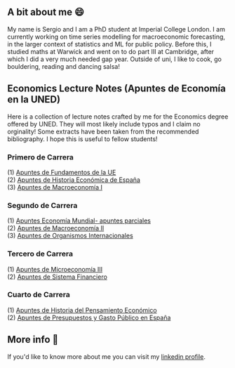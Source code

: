 ## A bit about me 😄
My name is Sergio and I am a PhD student at Imperial College London. I am currently working on time series modelling for macroeconomic forecasting, in the larger context of statistics and ML for public policy. Before this, I studied maths at Warwick and went on to do part III at Cambridge, after which I did a very much needed gap year. Outside of uni, I like to cook, go bouldering, reading and dancing salsa! 

## Economics Lecture Notes (Apuntes de Economía en la UNED)
Here is a collection of lecture notes crafted by me for the Economics degree offered by UNED. They will most likely include typos and I claim no orginality! Some extracts have been taken from the recommended bibliography. I hope this is useful to fellow students!
### Primero de Carrera
(1) [Apuntes de Fundamentos de la UE](https://github.com/SergioEstanRuiz/SergioEstanRuiz/blob/main/Apuntas%20Fundamentos%20de%20la%20UE.pdf) \
(2) [Apuntes de Historia Económica de España](https://github.com/SergioEstanRuiz/SergioEstanRuiz/blob/main/Apuntes%20Historia%20Econ%C3%B3mica%20de%20Espa%C3%B1a.pdf) \
(3) [Apuntes de Macroeconomía I](https://github.com/SergioEstanRuiz/SergioEstanRuiz/blob/main/Apuntes%20de%20Introducci%C3%B3n%20a%20la%20Macroeconom%C3%ADa.pdf) 
### Segundo de Carrera
(1) [Apuntes Economía Mundial- apuntes parciales](https://github.com/SergioEstanRuiz/SergioEstanRuiz/blob/main/Econom%C3%ADa%20Mundial%20Apuntes%20II.pdf) \
(2) [Apuntes de Macroeconomía II](https://github.com/SergioEstanRuiz/SergioEstanRuiz/blob/main/Apuntes%20Macroeconom%C3%ADa%20II.pdf) \
(3) [Apuntes de Organismos Internacionales](https://github.com/SergioEstanRuiz/SergioEstanRuiz/blob/main/Apuntes%20Organismos%20Internacionales.pdf)
### Tercero de Carrera
(1) [Apuntes de Microeconomía III](https://github.com/SergioEstanRuiz/SergioEstanRuiz/blob/main/Microeconom%C3%ADa_%20Producci%C3%B3n%20y%20Mercados.pdf) \
(2) [Apuntes de Sistema Financiero](https://github.com/SergioEstanRuiz/SergioEstanRuiz/blob/main/Sistema%20Financiero-%20Apuntes.pdf) 
### Cuarto de Carrera
(1) [Apuntes de Historia del Pensamiento Económico](https://github.com/SergioEstanRuiz/SergioEstanRuiz/blob/main/Historia%20del%20Pensamiento%20Econ%C3%B3mico.pdf) \
(2) [Apuntes de Presupuestos y Gasto Público en España](https://github.com/SergioEstanRuiz/SergioEstanRuiz/blob/main/Presupuestos%20y%20Gasto%20P%C3%BAblico%20en%20Espa%C3%B1a.pdf)

## More info 📖
If you'd like to know more about me you can visit my [linkedin profile](https://www.linkedin.com/in/sergio-esta%C3%B1-ruiz-870347221/). 

